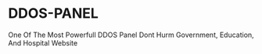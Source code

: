 # DDOS-PANEL

One Of The Most Powerfull DDOS Panel
Dont Hurm Government, Education, And Hospital Website
